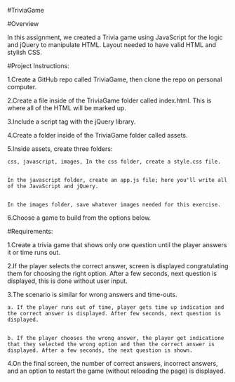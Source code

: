 #TriviaGame




#Overview



In this assignment, we created a Trivia game using JavaScript for the logic and jQuery to manipulate HTML. 
Layout needed to have valid HTML and stylish CSS. 

#Project Instructions:

1.Create a GitHub repo called TriviaGame, then clone the repo on personal computer. 


2.Create a file inside of the TriviaGame folder called index.html. This is where all of the HTML will be marked up.


3.Include a script tag with the jQuery library. 


4.Create a folder inside of the TriviaGame folder called assets.

 
5.Inside assets, create three folders: 


	css, javascript, images, In the css folder, create a style.css file.


	In the javascript folder, create an app.js file; here you'll write all of the JavaScript and jQuery.


	In the images folder, save whatever images needed for this exercise. 


6.Choose a game to build from the options below.




#Requirements: 


1.Create a trivia game that shows only one question until the player answers it or time runs out. 


2.If the player selects the correct answer, screen is displayed congratulating them for choosing the right option. After a few seconds, next question is displayed, this is done without user input.


3.The scenario is similar for wrong answers and time-outs.


	a. If the player runs out of time, player gets time up indication and the correct answer is displayed. After few seconds, next question is displayed.


	b. If the player chooses the wrong answer, the player get indicatione that they selected the wrong option and then the correct answer is displayed. After a few seconds, the next question is shown.


4.On the final screen, the number of correct answers, incorrect answers, and an option to restart the game (without reloading the page) is displayed.


